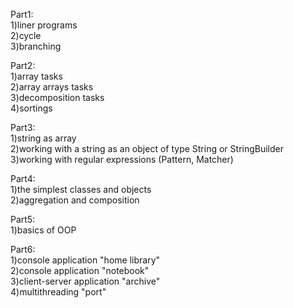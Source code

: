Part1:  
1)liner programs  
2)cycle   
3)branching 

Part2:  
1)array tasks   
2)array arrays tasks    
3)decomposition tasks   
4)sortings    

Part3:  
1)string as array     
2)working with a string as an object of type String or StringBuilder  
3)working with regular expressions (Pattern, Matcher) 

Part4:  
1)the simplest classes and objects  
2)aggregation and composition 

Part5:  
1)basics of OOP 

Part6:  
1)console application "home library"  
2)console application "notebook"  
3)client-server application "аrchive"   
4)multithreading "port"

